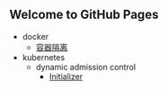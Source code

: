 ## Welcome to GitHub Pages
- docker
  - [容器隔离](/categories/docker/docker_namespace.md)
- kubernetes
  - dynamic admission control
    - [Initializer](/categories/kubernetes/dynamic_admission_control.md)

